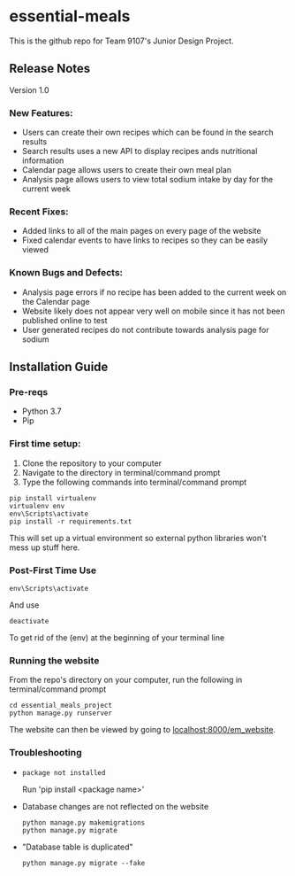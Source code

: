 # essential-meals
This is the github repo for Team 9107's Junior Design Project.
## Release Notes
Version 1.0
### New Features:
* Users can create their own recipes which can be found in the search results
* Search results uses a new API to display recipes ands nutritional information
* Calendar page allows users to create their own meal plan
* Analysis page allows users to view total sodium intake by day for the current week

### Recent Fixes:
* Added links to all of the main pages on every page of the website
* Fixed calendar events to have links to recipes so they can be easily viewed

### Known Bugs and Defects:
* Analysis page errors if no recipe has been added to the current week on the Calendar page
* Website likely does not appear very well on mobile since it has not been published online to test
* User generated recipes do not contribute towards analysis page for sodium


## Installation Guide

### Pre-reqs
* Python 3.7
* Pip

### First time setup:
1. Clone the repository to your computer
2. Navigate to the directory in terminal/command prompt
3. Type the following commands into terminal/command prompt
```
pip install virtualenv
virtualenv env
env\Scripts\activate
pip install -r requirements.txt
```
This will set up a virtual environment so external python libraries won't mess up stuff here.

### Post-First Time Use
```
env\Scripts\activate
```
And use
```
deactivate
```
To get rid of the (env) at the beginning of your terminal line
### Running the website
From the repo's directory on your computer, run the following in terminal/command prompt
```
cd essential_meals_project
python manage.py runserver
```
The website can then be viewed by going to <localhost:8000/em_website>.

### Troubleshooting

* ```
  package not installed
  ```
  Run 'pip install \<package name\>'

* Database changes are not reflected on the website
  ```
  python manage.py makemigrations
  python manage.py migrate
  ```

* "Database table is duplicated"

  ```
  python manage.py migrate --fake
  ```
